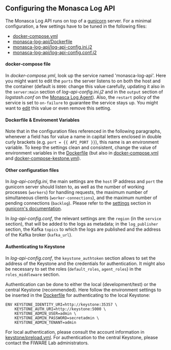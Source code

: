 ## Configuring the Monasca Log API
The Monasca Log API runs on top of a [gunicorn][1] server. For a minimal configuration, a few settings have to be tuned in the following files:
* [docker-compose.yml][4]
* [monasca-log-api/Dockerfile][5]
* [monasca-log-api/log-api-config.ini.j2][6]
* [monasca-log-api/log-api-config.conf.j2][7]

#### docker-compose file
In _docker-compose.yml_, look up the service named 'monasca-log-api'. Here you might want to edit the `ports` the server listens to on both the host and the container (default is `8090`: change this value carefully, updating it also in the `server:main` section of _log-api-config.ini.j2_ and in the `output` section of _logstash.conf_ on the [Monasca Log Agent](monasca-log-agent.md)). Also, the `restart` policy of the service is set to `on-failure` to guarantee the service stays up. You might want to [edit][2] this value or even remove this setting.

#### Dockerfile & Enviroment Variables
Note that in the configuration files referenced in the following paragraphs, whenever a field has for value a name in capital letters enclosed in double curly brackets (e.g. `port = {{ API_PORT }}`), this name is an environment variable. To keep the settings clean and consistent, change the value of environment variables in the [Dockerfile][5] (but also in [docker-compose.yml][4] and [docker-compose-kestone.yml][9]).

#### Other configuration files
In *log-api-config.ini*, the main settings are the `host` IP address and `port` the gunicorn server should listen to, as well as the number of working processes (`workers`) for handling requests, the maximum number of simultaneous clients (`worker-connections`), and the maximum number of pending connections (`backlog`). Please refer to the [settings][3] section in [gunicorn's documentation][1].

In *log-api-config.conf*, the relevant settings are: the `region` (in the `service` section), that will be added to the logs as metadata; in the `log_publisher` section, the Kafka `topics` to which the logs are published and the address of the Kafka broker (`kafka_url`).

#### Authenticating to Keystone
In *log-api-config.conf*, the `keystone_authtoken` section allows to set the address of the Keystone and the credentials for authentication. It might also be necessary to set the roles (`default_roles`, `agent_roles`) in the `roles_middleware` section.

Authentication can be done to either the local (development/test) or the central Keystone (recommended).
Here follow the environment settings to be inserted in the [Dockerfile][5] for authenticating to the local Keystone:

    ENV KEYSTONE_IDENTITY_URI=http://keystone:35357 \
	    KEYSTONE_AUTH_URI=http://keystone:5000 \
	    KEYSTONE_ADMIN_USER=admin \
	    KEYSTONE_ADMIN_PASSWORD=secretadmin \
	    KEYSTONE_ADMIN_TENANT=admin

For local authentication, please consult the account information in [keystone/preload.yml][8]. For authentication to the central Keystone, please contact the FIWARE Lab administrators.

[1]:http://docs.gunicorn.org/en/stable/
[2]:https://docs.docker.com/compose/compose-file/compose-file-v2/#restart
[3]:http://docs.gunicorn.org/en/latest/settings.html
[4]:https://github.com/martel-innovate/deep-log-inspection/blob/master/docker-compose.yml
[5]:https://github.com/martel-innovate/deep-log-inspection/blob/master/monasca-log-api/Dockerfile
[6]:https://github.com/martel-innovate/deep-log-inspection/blob/master/monasca-log-api/log-api-config.ini.j2
[7]:https://github.com/martel-innovate/deep-log-inspection/blob/master/monasca-log-api/log-api-config.conf.j2
[8]:https://github.com/martel-innovate/deep-log-inspection/blob/master/keystone/preload.yml
[9]:https://github.com/martel-innovate/deep-log-inspection/blob/master/docker-compose-keystone.yml
